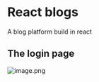 # React blogs

A blog platform build in react

## The login page

![image.png](https://s2.loli.net/2022/12/19/lJA5H1QK9VeuUxN.png)
